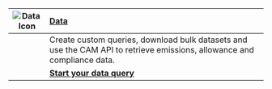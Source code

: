 | ![Data Icon](https://api.epa.gov/easey/dev/content-mgmt/images/icon-data.svg) | **[Data](data "Header Link")**                                                                                          |
| ----------------------------------------------------------------------------- | :---------------------------------------------------------------------------------------------------------------------- |
|                                                                               | Create custom queries, download bulk datasets and use the CAM API to retrieve emissions, allowance and compliance data. |
|                                                                               | **[Start your data query](data/custom-data-download "Link")** |
